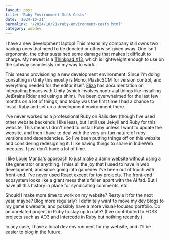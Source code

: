 ```yaml
---
layout: post
title: 'Ruby Environment Sunk Costs'
date: '2024-10-21'
permalink: '/2024/10/21/ruby-environment-costs.html'
category: webdev
---
```


I have a new development laptop! This means my company still owns two
backup ones that need to be donated or otherwise given away. One isn't
ergonomic, the other sustained some damage that makes it difficult to
charge. My newest is a [Thinkpad X13](/uses), which is lightweight enough to use on the subway seamlessly on my way to work.

This means provisioning a new development environment. Since I'm doing consulting in Unity this mostly is Mono, PlasticSCM for version control, and everything needed for the editor itself. [Eliza](https://eliza.sh/2022-07-31-using-unity-editor-with-emacs-(part-2).html) has documentation on integrating Emacs with Unity (which involves nontrivial things like installing JetBrains Rider and using a shim). I've been overwhelmed for the last few months on a lot of things, and today was the first time I had a chance to install Ruby and set up a development environment there.

I've never worked as a professional Ruby on Rails dev (though I've used other website backends I like less), but I still use Jekyll and Ruby for this website. This means I don't need to install Ruby unless I want to update the website, and then I have to deal with the very un-fun nature of ruby versions and dependencies. So I've been putting things off on this website and considering redesigning it. I like having things to share in IndieWeb meetups. I just don't have a lot of time.

I like [Louie Mantia's approach](https://lmnt.me/blog/how-to-make-a-damn-website.html) to just make a damn website without using a site generator or anything. I miss all the joy that I used to have in web development, and since going into gamedev I've been out of touch with front-end. I've never used React except for toy projects. The front-end ecosystem looks like a giant mess that's fallen apart with the AI fad. But I have all this history in place for syndicating comments, etc. 

Should I make more time to work on my website? Restyle it for the next year, maybe? Blog more regularly? I definitely want to move my dev blogs to my game's website, and possibly have a more visual-focused portfolio. Do an unrelated project in Ruby to stay up to date? (I've contributed to FOSS projects such as AO3 and Intercode in Ruby but nothing recently.)

In any case, I have a local dev environment for my website, and it'll be easier to blog in the future.
